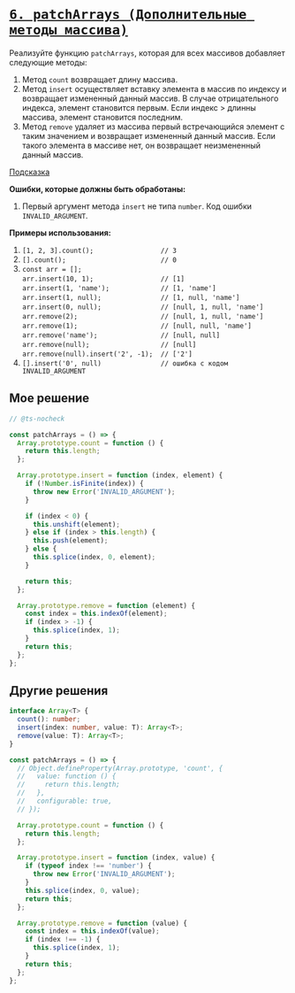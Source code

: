 # [`6. patchArrays (Дополнительные методы массива)`](../index.md)

Реализуйте функцию `patchArrays`, которая для всех массивов добавляет следующие методы:

1. Метод `count` возвращает длину массива.
2. Метод `insert` осуществляет вставку элемента в массив по индексу и возвращает измененный данный массив. В случае отрицательного индекса, элемент становится первым. Если индекс > длинны массива, элемент становится последним.
3. Метод `remove` удаляет из массива первый встречающийся элемент с таким значением и возвращает измененный данный массив. Если такого элемента в массиве нет, он возвращает неизмененный данный массив.

[Подсказка](https://learn.javascript.ru/native-prototypes)

**Ошибки, которые должны быть обработаны:**

1. Первый аргумент метода `insert` не типа `number`. Код ошибки `INVALID_ARGUMENT`.

**Примеры использования:**

1. `[1, 2, 3].count();                 // 3`
2. `[].count();                        // 0`
3. `const arr = [];`<br/>
   `arr.insert(10, 1);                 // [1]`<br/>
   `arr.insert(1, 'name');             // [1, 'name']`<br/>
   `arr.insert(1, null);               // [1, null, 'name']`<br/>
   `arr.insert(0, null);               // [null, 1, null, 'name']`<br/>
   `arr.remove(2);                     // [null, 1, null, 'name']`<br/>
   `arr.remove(1);                     // [null, null, 'name']`<br/>
   `arr.remove('name');                // [null, null]`<br/>
   `arr.remove(null);                  // [null]`<br/>
   `arr.remove(null).insert('2', -1);  // ['2']`
4. `[].insert('0', null)               // ошибка с кодом INVALID_ARGUMENT`

## Мое решение

```ts
// @ts-nocheck

const patchArrays = () => {
  Array.prototype.count = function () {
    return this.length;
  };

  Array.prototype.insert = function (index, element) {
    if (!Number.isFinite(index)) {
      throw new Error('INVALID_ARGUMENT');
    }

    if (index < 0) {
      this.unshift(element);
    } else if (index > this.length) {
      this.push(element);
    } else {
      this.splice(index, 0, element);
    }

    return this;
  };

  Array.prototype.remove = function (element) {
    const index = this.indexOf(element);
    if (index > -1) {
      this.splice(index, 1);
    }
    return this;
  };
};
```

## Другие решения

```ts
interface Array<T> {
  count(): number;
  insert(index: number, value: T): Array<T>;
  remove(value: T): Array<T>;
}

const patchArrays = () => {
  // Object.defineProperty(Array.prototype, 'count', {
  //   value: function () {
  //     return this.length;
  //   },
  //   configurable: true,
  // });

  Array.prototype.count = function () {
    return this.length;
  };

  Array.prototype.insert = function (index, value) {
    if (typeof index !== 'number') {
      throw new Error('INVALID_ARGUMENT');
    }
    this.splice(index, 0, value);
    return this;
  };

  Array.prototype.remove = function (value) {
    const index = this.indexOf(value);
    if (index !== -1) {
      this.splice(index, 1);
    }
    return this;
  };
};
```
